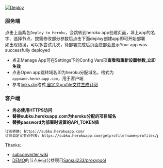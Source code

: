 [![Deploy](https://www.herokucdn.com/deploy/button.png)](https://dashboard.heroku.com/new?template=https://github.com/mixool/subconverterku)  
  
### 服务端
点击上面紫色`Deploy to Heroku`，会跳转到heroku app创建页面，填上app的名字、选择节点、按需修改部分参数后点击下面deploy创建app即可开始部署  
如出现错误，可以多尝试几次，待部署完成后页面底部会显示Your app was successfully deployed  
  * 点击Manage App可在Settings下的Config Vars项**查看和重新设置参数,立即生效**  
  * 点击Open app跳转域名即为heroku分配域名，格式为`appname.herokuapp.com`，用于客户端  
  * 参考[links.diy](/etc/links.diy)格式,[自定义profile文件生成订阅](https://gist.github.com/)  
  
### 客户端
* **务必使用HTTPS访问**  
* **替换subku.herokuapp.com为heroku分配的项目域名**  
* **替换password为部署时设置的API_TOKEN值**  
```bash
订阅转换: https://subku.herokuapp.com/ 
订阅自定义节点列表: https://subku.herokuapp.com/getprofile?name=profiles/pro.ini&token=password
```
  
Thanks:  
* [subconverter wiki](https://github.com/tindy2013/subconverter)  
* [DEMO](https://subku.herokuapp.com/sub?target=clash&url=https%3a%2f%2fproxypoolss.tk%2fclash%2fproxies%3fc%3dJP%2cTW%26speed%3d15%26type%3dss)的节点来自公益项目[Sansui233/proxypool](https://github.com/Sansui233/proxypool)  
